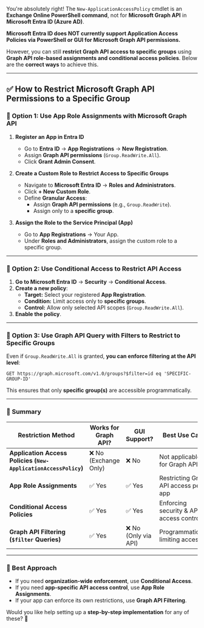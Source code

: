 You're absolutely right! The `New-ApplicationAccessPolicy` cmdlet is an **Exchange Online PowerShell command**, not for **Microsoft Graph API** in **Microsoft Entra ID (Azure AD)**.

**Microsoft Entra ID does NOT currently support Application Access Policies via PowerShell or GUI for Microsoft Graph API permissions.** 

However, you can still **restrict Graph API access to specific groups** using **Graph API role-based assignments and conditional access policies**. Below are the **correct ways** to achieve this.

---

## **✅ How to Restrict Microsoft Graph API Permissions to a Specific Group**
### **🔹 Option 1: Use App Role Assignments with Microsoft Graph API**
1. **Register an App in Entra ID**
   - Go to **Entra ID** → **App Registrations** → **New Registration**.
   - Assign **Graph API permissions** (`Group.ReadWrite.All`).
   - Click **Grant Admin Consent**.

2. **Create a Custom Role to Restrict Access to Specific Groups**
   - Navigate to **Microsoft Entra ID** → **Roles and Administrators**.
   - Click **+ New Custom Role**.
   - Define **Granular Access**:
     - Assign **Graph API permissions** (e.g., `Group.ReadWrite`).
     - Assign only to a **specific group**.

3. **Assign the Role to the Service Principal (App)**
   - Go to **App Registrations** → Your App.
   - Under **Roles and Administrators**, assign the custom role to a specific group.

---

### **🔹 Option 2: Use Conditional Access to Restrict API Access**
1. **Go to Microsoft Entra ID** → **Security** → **Conditional Access**.
2. **Create a new policy**:
   - **Target:** Select your registered **App Registration**.
   - **Condition:** Limit access only to **specific groups**.
   - **Control:** Allow only selected API scopes (`Group.ReadWrite.All`).
3. **Enable the policy**.

---

### **🔹 Option 3: Use Graph API Query with Filters to Restrict to Specific Groups**
Even if `Group.ReadWrite.All` is granted, **you can enforce filtering at the API level**:

```http
GET https://graph.microsoft.com/v1.0/groups?$filter=id eq 'SPECIFIC-GROUP-ID'
```

This ensures that only **specific group(s)** are accessible programmatically.

---

### **🚀 Summary**
| Restriction Method | Works for Graph API? | GUI Support? | Best Use Case |
|--------------------|--------------------|--------------|--------------|
| **Application Access Policies (`New-ApplicationAccessPolicy`)** | ❌ No (Exchange Only) | ❌ No | Not applicable for Graph API |
| **App Role Assignments** | ✅ Yes | ✅ Yes | Restricting Graph API access per app |
| **Conditional Access Policies** | ✅ Yes | ✅ Yes | Enforcing security & API access control |
| **Graph API Filtering (`$filter` Queries)** | ✅ Yes | ❌ No (Only via API) | Programmatically limiting access |

---
### **🎯 Best Approach**
- If you need **organization-wide enforcement**, use **Conditional Access**.
- If you need **app-specific API access control**, use **App Role Assignments**.
- If your app can enforce its own restrictions, use **Graph API Filtering**.

Would you like help setting up a **step-by-step implementation** for any of these? 🚀
